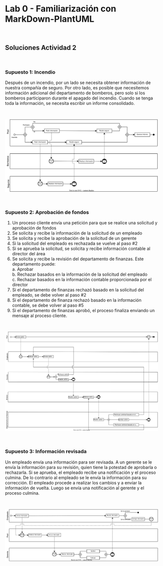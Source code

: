<br>

# Lab 0 - Familiarización con MarkDown-PlantUML

<br>

## Soluciones Actividad 2

<br>

### Supuesto 1: Incendio
Después de un incendio, por un lado se necesita obtener información de nuestra compañía de seguro. Por otro lado, es posible que necesitemos información adicional del departamento de bomberos, pero solo si los bomberos participaron durante el apagado del incendio. Cuando se tenga toda la información, se necesita escribir un informe consolidado.

<br>

![](./out/incendio.svg)

<br>

### Supuesto 2: Aprobación de fondos
1. Un proceso cliente envía una petición para que se realice una solicitud y aprobación de fondos
2. Se solicita y recibe la información de la solicitud de un empleado
3. Se solicita y recibe la aprobación de la solicitud de un gerente
4. Si la solicitud del empleado es rechazada se vuelve al paso #2
5. Si se aprueba la solicitud, se solicita y recibe información contable al director del área
6. Se solicita y recibe la revisión del departamento de finanzas. Este departamento puede:<br>
    a. Aprobar<br>
    b. Rechazar basados en la información de la solicitud del empleado<br>
    c. Rechazar basados en la información contable proporcionada por el director
7. Si el departamento de finanzas rechazó basado en la solicitud del empleado, se debe volver al paso #2
8. Si el departamento de finanza rechazó basado en la información contable, se debe volver al paso #5
9. Si el departamento de finanzas aprobó, el proceso finaliza enviando un mensaje al proceso cliente.

<br>

![](./out/aprobacion_de_fondos.svg)

<br>

### Supuesto 3: Información revisada
Un empleado envía una información para ser revisada. A un gerente se le envía la información para su revisión, quien tiene la potestad de aprobarla o rechazarla. Si se aprueba, el empleado recibe una notificación y el proceso culmina. De lo contrario al empleado se le envía la información para su corrección. El empleado procede a realizar los cambios y a enviar la información de vuelta. Luego se envía una notificación al gerente y el proceso culmina.

<br>

![](./out/informacion_revisada.svg)

<br>
